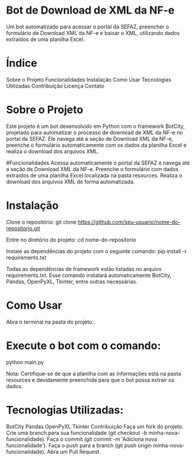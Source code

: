 # Bot de Download de XML da NF-e
Um bot automatizado para acessar o portal da SEFAZ, preencher o formulário de Download XML da NF-e e baixar o XML, utilizando dados extraídos de uma planilha Excel.

# Índice
Sobre o Projeto
Funcionalidades
Instalação
Como Usar
Tecnologias Utilizadas
Contribuição
Licença
Contato

# Sobre o Projeto
Este projeto é um bot desenvolvido em Python com o framework BotCity, projetado para automatizar o processo de download de XML da NF-e no portal da SEFAZ. Ele navega até a seção de Download XML da NF-e, preenche o formulário automaticamente com os dados da planilha Excel e realiza o download dos arquivos XML.

#Funcionalidades
Acessa automaticamente o portal da SEFAZ e navega até a seção de Download XML da NF-e.
Preenche o formulário com dados extraídos de uma planilha Excel localizada na pasta resources.
Realiza o download dos arquivos XML de forma automatizada.

# Instalação
Clone o repositório:
git clone https://github.com/seu-usuario/nome-do-repositorio.git

Entre no diretório do projeto:
cd nome-do-repositorio

Instale as dependências do projeto com o seguinte comando:
pip install -r requirements.txt

Todas as dependências de framework estão listadas no arquivo requirements.txt. Esse comando instalará automaticamente BotCity, Pandas, OpenPyXL, Tkinter, entre outras necessárias.

# Como Usar
Abra o terminal na pasta do projeto.

# Execute o bot com o comando:
python main.py

Nota: Certifique-se de que a planilha com as informações está na pasta resources e devidamente preenchida para que o bot possa extrair os dados.

# Tecnologias Utilizadas:
BotCity
Pandas
OpenPyXL
Tkinter
Contribuição
Faça um fork do projeto.
Crie uma branch para sua funcionalidade (git checkout -b minha-nova-funcionalidade).
Faça o commit (git commit -m 'Adiciona nova funcionalidade').
Faça o push para a branch (git push origin minha-nova-funcionalidade).
Abra um Pull Request.
